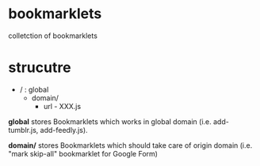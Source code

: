 # bookmarklets

colletction of bookmarklets

# strucutre

- / : global
  - domain/
    - url
          - XXX.js

**global** stores Bookmarklets which works in global domain (i.e. add-tumblr.js, add-feedly.js).

**domain/** stores Bookmarklets which should take care of origin domain (i.e. "mark skip-all" bookmarklet for Google Form)
